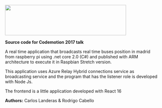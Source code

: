 <img src="http://blog.codemotion.es/content/images/2015/11/CDM_2013_logo_extended_web--2-.png" width="400" height="100"></img>

**Source code for Codemotion 2017 talk**

 A real time application that broadcasts real time buses position in madrid from raspberry pi using .net core 2.0 (C#) and published with ARM architecture to execute it in Raspbian Stretch version. 
 
 This application uses  Azure Relay Hybrid connections service as broadcasting service and the program that has the listener role is developed with Node Js.
 
 The frontend is a little application developed with React 16 

**Authors:** Carlos Landeras & Rodrigo Cabello
